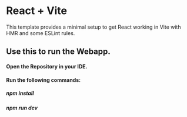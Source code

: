 # React + Vite

This template provides a minimal setup to get React working in Vite with HMR and some ESLint rules.

## Use this to run the Webapp.
#### Open the Repository in your IDE.
#### Run the following commands: 
##### npm install
##### npm run dev
